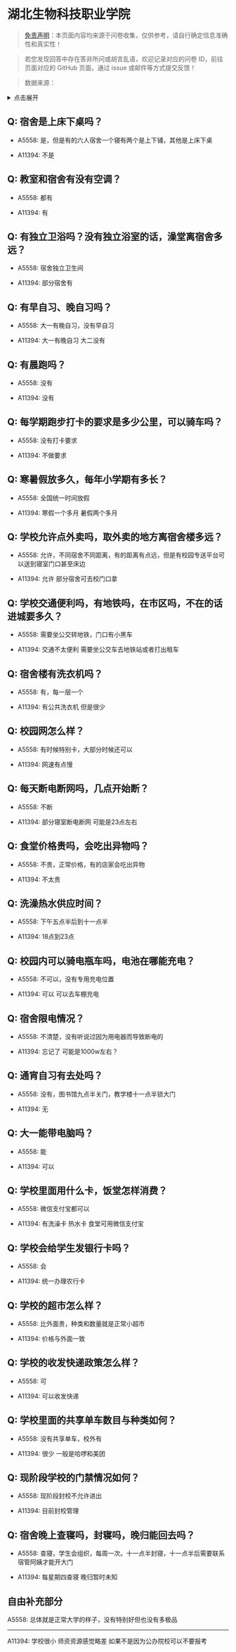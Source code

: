 # 湖北生物科技职业学院

> [免责声明](https://colleges.chat/#_3)：本页面内容均来源于问卷收集，仅供参考，请自行确定信息准确性和真实性！

> 若您发现回答中存在答非所问或胡言乱语，欢迎记录对应的问卷 ID，前往页面对应的 GitHub 页面，通过 issue 或邮件等方式提交反馈！

> 数据来源：

<details><summary>点击展开</summary>
<ul>
<li>A5558: 匿名 (2022 年 06 月)</li>
<li>A11394: xyz2457771706@163.com (2022 年 06 月)</li>
</ul>
</details>

## Q: 宿舍是上床下桌吗？

- A5558: 是，但是有的六人宿舍一个寝有两个是上下铺，其他是上床下桌

- A11394: 不是

## Q: 教室和宿舍有没有空调？

- A5558: 都有

- A11394: 有

## Q: 有独立卫浴吗？没有独立浴室的话，澡堂离宿舍多远？

- A5558: 宿舍独立卫生间

- A11394: 部分宿舍有

## Q: 有早自习、晚自习吗？

- A5558: 大一有晚自习，没有早自习

- A11394: 大一有晚自习 大二没有

## Q: 有晨跑吗？

- A5558: 没有

- A11394: 没有

## Q: 每学期跑步打卡的要求是多少公里，可以骑车吗？

- A5558: 没有打卡要求

- A11394: 不做要求

## Q: 寒暑假放多久，每年小学期有多长？

- A5558: 全国统一时间放假

- A11394: 寒假一个多月 暑假两个多月

## Q: 学校允许点外卖吗，取外卖的地方离宿舍楼多远？

- A5558: 允许，不同宿舍不同距离，有的距离有点远，但是有校园专送平台可以送到寝室门口甚至床边

- A11394: 允许 部分宿舍可去校门口拿

## Q: 学校交通便利吗，有地铁吗，在市区吗，不在的话进城要多久？

- A5558: 需要坐公交转地铁，门口有小黑车

- A11394: 交通不太便利 需要坐公交车去地铁站或者打出租车

## Q: 宿舍楼有洗衣机吗？

- A5558: 有，每一层一个

- A11394: 有公共洗衣机 但是很少

## Q: 校园网怎么样？

- A5558: 有时候特别卡，大部分时候还可以

- A11394: 网速有点慢

## Q: 每天断电断网吗，几点开始断？

- A5558: 不断

- A11394: 部分寝室断电断网 可能是23点左右

## Q: 食堂价格贵吗，会吃出异物吗？

- A5558: 不贵，正常价格，有的店家会吃出异物

- A11394: 不太贵

## Q: 洗澡热水供应时间？

- A5558: 下午五点半后到十一点半

- A11394: 18点到23点

## Q: 校园内可以骑电瓶车吗，电池在哪能充电？

- A5558: 不可以，没有专用充电位置

- A11394: 可以 可以去车棚充电

## Q: 宿舍限电情况？

- A5558: 不清楚，没有听说过因为用电器而导致断电的

- A11394: 忘记了 可能是1000w左右？

## Q: 通宵自习有去处吗？

- A5558: 没有，图书馆九点半关门，教学楼十一点半锁大门

- A11394: 无

## Q: 大一能带电脑吗？

- A5558: 能

- A11394: 可以

## Q: 学校里面用什么卡，饭堂怎样消费？

- A5558: 微信支付宝都可以

- A11394: 有洗澡卡 热水卡 食堂可用微信支付宝

## Q: 学校会给学生发银行卡吗？

- A5558: 会

- A11394: 统一办理农行卡

## Q: 学校的超市怎么样？

- A5558: 比外面贵，种类和数量就是正常小超市

- A11394: 价格与外面一致

## Q: 学校的收发快递政策怎么样？

- A5558: 可

- A11394: 可以收发快递

## Q: 学校里面的共享单车数目与种类如何？

- A5558: 没有共享单车，校外有

- A11394: 很少 一般是哈啰和美团

## Q: 现阶段学校的门禁情况如何？

- A5558: 现阶段封校不允许进出

- A11394: 目前封校管理

## Q: 宿舍晚上查寝吗，封寝吗，晚归能回去吗？

- A5558: 查寝，学生会组织，每周一次。十一点半封寝，十一点半后需要联系宿管阿姨才能开大门

- A11394: 每星期四查寝 晚归暂时未知

## 自由补充部分

A5558: 总体就是正常大学的样子，没有特别好但也没有多极品

***

A11394: 学校很小 师资资源感觉略差 如果不是因为公办院校可以不要报考